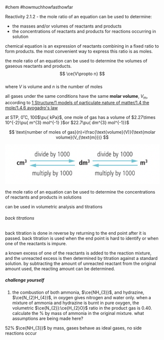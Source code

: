 #chem #howmuchhowfasthowfar  
  
Reactivity 2.1.2 - the mole ratio of an equation can be used to determine:  
- the masses and/or volumes of reactants and products  
- the concentrations of reactants and products for reactions occurring in solution  
  
chemical equation is an expression of reactants combining in a fixed ratio to form products. the most convenient way to express this ratio is as moles.  
  
the mole ratio of an equation can be used to determine the volumes of gaseous reactants and products.  
$$  
\ce{V\propto n}  
$$  
where $V$ is volume and $n$ is the number of moles  
  
all gases under the same conditions have the same **molar volume**, $V_{\text{m}}$, according to [1 Structure/1 models of particulate nature of matter/1.4 the mole/1.4.6 avogadro's law](1.4.6%20avogadro's%20law.md)  
  
at STP, 0˚C, 100$\pu{ kPa}$, one mole of gas has a volume of $2.27\times 10^{-2}\pu{ m^{3} mol^{-1} }$or $22.7\pu{ dm^{3} mol^{-1}}$  
  
$$  
\text{number of moles of gas}(n)=\frac{\text{volume}(V)}{\text{molar volume}(V_{\text{m}})}  
$$  
  
![volume units conversion.png](Media/2%20Reactivity/2.2/1%20amount/volume%20units%20conversion.png)  
  
the mole ratio of an equation can be used to determine the concentrations of reactants and products in solutions  
  
can be used in volumetric analysis and titrations  
  
###### back titrations  
back titration is done in reverse by returning to the end point after it is passed. back titration is used when the end point is hard to identify or when one of the reactants is impure.  
  
a known excess of one of the reactants is added to the reaction mixture, and the unreacted excess is then determined by titration against a standard solution. by subtracting the amount of unreacted reactant from the original amount used, the reacting amount can be determined.  
  
##### challenge yourself  
1. the combustion of both ammonia, $\ce{NH_{3}}$, and hydrazine, $\ce{N_{2}H_{4}}$, in oxygen gives nitrogen and water only. when a mixture of ammonia and hydrazine is burnt in pure oxygen, the volumetric $\ce{N_{2}}:\ce{H_{2}O}$ ratio in the product gas is $0.40$. calculate the % by mass of ammonia in the original mixture. what assumptions are being made here?  
  
52% $\ce{NH_{3}}$ by mass, gases behave as ideal gases, no side reactions occur